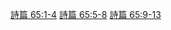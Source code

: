 [詩篇 65:1-4](https://henryccyu.github.io/SongsOfJesus/Pslams65_1to4.html)
[詩篇 65:5-8](https://henryccyu.github.io/SongsOfJesus/Pslams65_5to8.html)
[詩篇 65:9-13](https://henryccyu.github.io/SongsOfJesus/Pslams65_9to13.html)
